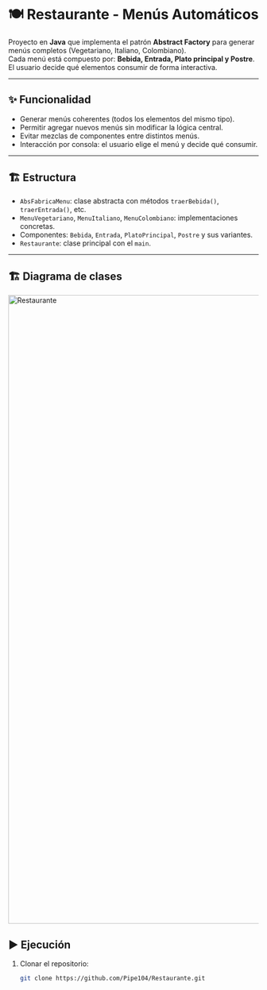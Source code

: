 # 🍽️ Restaurante - Menús Automáticos

Proyecto en **Java** que implementa el patrón **Abstract Factory** para generar menús completos (Vegetariano, Italiano, Colombiano).  
Cada menú está compuesto por: **Bebida, Entrada, Plato principal y Postre**.  
El usuario decide qué elementos consumir de forma interactiva.

---

## ✨ Funcionalidad
- Generar menús coherentes (todos los elementos del mismo tipo).
- Permitir agregar nuevos menús sin modificar la lógica central.
- Evitar mezclas de componentes entre distintos menús.
- Interacción por consola: el usuario elige el menú y decide qué consumir.

---

## 🏗️ Estructura
- `AbsFabricaMenu`: clase abstracta con métodos `traerBebida()`, `traerEntrada()`, etc.
- `MenuVegetariano`, `MenuItaliano`, `MenuColombiano`: implementaciones concretas.
- Componentes: `Bebida`, `Entrada`, `PlatoPrincipal`, `Postre` y sus variantes.
- `Restaurante`: clase principal con el `main`.

---

## 🏗️ Diagrama de clases
<img width="1189" height="1266" alt="Restaurante" src="https://github.com/user-attachments/assets/2b837b2c-d637-4d0e-9a7f-344906d8d9d7" />


## ▶️ Ejecución
1. Clonar el repositorio:
   ```bash
   git clone https://github.com/Pipe104/Restaurante.git
